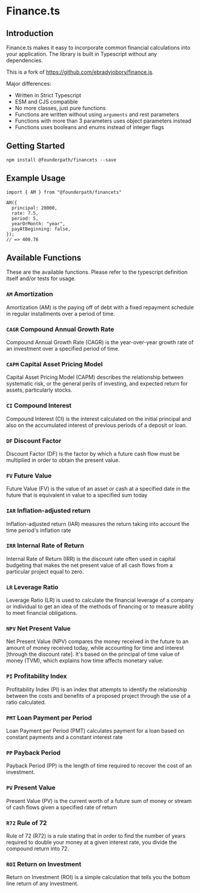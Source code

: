 # Finance.ts

## Introduction

Finance.ts makes it easy to incorporate common financial calculations into your application. The library is built in Typescript without any dependencies. 

This is a fork of https://github.com/ebradyjobory/finance.js. 

Major differences: 
- Written in Strict Typescript 
- ESM and CJS compatible
- No more classes, just pure functions 
- Functions are written without using `arguments` and rest parameters 
- Functions with more than 3 parameters uses object parameters instead
- Functions uses booleans and enums instead of integer flags


## Getting Started 

```lang=bash
npm install @founderpath/financets --save
```

## Example Usage

```lang=ts
import { AM } from "@founderpath/financets"

AM({
  principal: 20000,
  rate: 7.5,
  period: 5,
  yearOrMonth: "year",
  payAtBeginning: false,
});
// => 400.76
```

## Available Functions 

These are the available functions. Please refer to the typescript definition itself and/or tests for usage. 

### `AM` Amortization

Amortization (AM) is the paying off of debt with a fixed repayment schedule in regular installments over a period of time.

### `CAGR` Compound Annual Growth Rate 

Compound Annual Growth Rate (CAGR) is the year-over-year growth rate of an investment over a specified period of time.

### `CAPM` Capital Asset Pricing Model

Capital Asset Pricing Model (CAPM) describes the relationship between systematic risk, or the general perils of investing, and expected return for assets, particularly stocks.

### `CI` Compound Interest

Compound Interest (CI) is the interest calculated on the initial principal and also on the accumulated interest of previous periods of a deposit or loan.

### `DF` Discount Factor
Discount Factor (DF) is the factor by which a future cash flow must be multiplied in order to obtain the present value.

### `FV` Future Value
Future Value (FV) is the value of an asset or cash at a specified date in the future that is equivalent in value to a specified sum today

### `IAR` Inflation-adjusted return
Inflation-adjusted return (IAR) measures the return taking into account the time period's inflation rate

### `IRR` Internal Rate of Return
Internal Rate of Return (IRR) is the discount rate often used in capital budgeting that makes the net present value of all cash flows from a particular project equal to zero.

### `LR`  Leverage Ratio 
Leverage Ratio (LR) is used to calculate the financial leverage of a company or individual to get an idea of the methods of financing or to measure ability to meet financial obligations.

### `NPV` Net Present Value
Net Present Value (NPV) compares the money received in the future to an amount of money received today, while accounting for time and interest [through the discount rate]. It's based on the principal of time value of money (TVM), which explains how time affects monetary value.

### `PI` Profitability Index
Profitability Index (PI) is an index that attempts to identify the relationship between the costs and benefits of a proposed project through the use of a ratio calculated.

### `PMT` Loan Payment per Period
Loan Payment per Period (PMT) calculates payment for a loan based on constant payments and a constant interest rate

### `PP` Payback Period
Payback Period (PP) is the length of time required to recover the cost of an investment.

### `PV` Present Value 
Present Value (PV) is the current worth of a future sum of money or stream of cash flows given a specified rate of return

### `R72` Rule of 72
Rule of 72 (R72) is a rule stating that in order to find the number of years required to double your money at a given interest rate, you divide the compound return into 72.

### `ROI` Return on Investment
Return on Investment (ROI) is a simple calculation that tells you the bottom line return of any investment.
